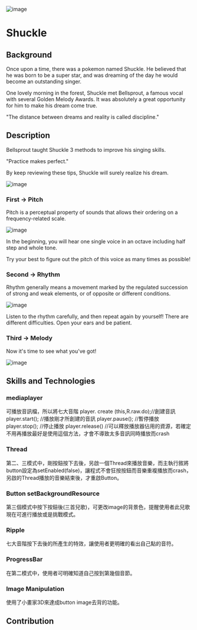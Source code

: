 ![image](https://github.com/percy0525/Shuckle-master/blob/master/ReadPIC/shuckle3.gif)
# Shuckle
## Background
Once upon a time, there was a pokemon named Shuckle. He believed that he was born to be a super star, and was dreaming of the day he would become an outstanding singer. 

One lovely morning in the forest, Shuckle met Bellsprout, a famous vocal with several Golden Melody Awards. It was absolutely a great opportunity for him to make his dream come true.

"The distance between dreams and reality is called discipline."


## Description
Bellsprout taught Shuckle 3 methods to improve his singing skills. 

"Practice makes perfect." 

By keep reviewing these tips, Shuckle will surely realize his dream.


![image](https://github.com/percy0525/Shuckle-master/blob/master/ReadPIC/Main.png)


### First -> Pitch
Pitch is a perceptual property of sounds that allows their ordering on a frequency-related scale. 

![image](https://github.com/percy0525/Shuckle-master/blob/master/ReadPIC/Single0.png)

In the beginning, you will hear one single voice in an octave including half step and whole tone. 

Try your best to figure out the pitch of this voice as many times as possible!

### Second -> Rhythm
Rhythm generally means a movement marked by the regulated succession of strong and weak elements, or of opposite or different conditions.

![image](https://github.com/percy0525/Shuckle-master/blob/master/ReadPIC/Double2.png)

Listen to the rhythm carefully, and then repeat again by yourself!
There are different difficulties. Open your ears and be patient.

### Third -> Melody
Now it's time to see what you've got!

![image](https://github.com/percy0525/Shuckle-master/blob/master/ReadPIC/Triple2.png)


## Skills and Technologies
### mediaplayer
可播放音訊檔，所以將七大音階
player. create (this,R.raw.do);//創建音訊
player.start();  //播放剛才所創建的音訊
player.pause();  //暫停播放
player.stop();   //停止播放
player.release() //可以釋放播放器佔用的資源，若確定不用再播放最好是使用這個方法，才會不導致太多音訊同時播放而crash

### Thread
第二、三模式中，剛按鈕按下去後，另啟一個Thread來播放音樂，而主執行敘將button設定為setEnabled(false)，讓程式不會狂按按鈕而音樂重複播放而crash，另啟的Thread播放的音樂結束後，才重啟Button。

### Button setBackgroundResource
第三個模式中按下按鈕後(三首兒歌)，可更改image的背景色，提醒使用者此兒歌現在可進行播放或是挑戰模式。

### Ripple
七大音階按下去後的所產生的特效，讓使用者更明確的看出自己點的音符。

### ProgressBar
在第二模式中，使用者可明確知道自己按到第幾個音節。

### Image Manipulation
使用了小畫家3D來達成button image去背的功能。


## Contribution
